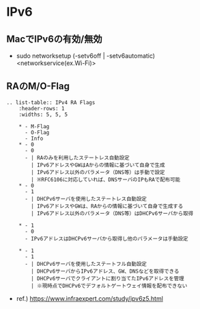 # IPv6

## MacでIPv6の有効/無効
- sudo networksetup (-setv6off | -setv6automatic) <networkservice(ex.Wi-Fi)>

## RAのM/O-Flag
```eval_rst
.. list-table:: IPv4 RA Flags
    :header-rows: 1
    :widths: 5, 5, 5

    * - M-Flag
      - O-Flag
      - Info
    * - 0
      - 0
      - | RAのみを利用したステートレス自動設定
        | IPv6アドレスやGWはAからの情報に基づいて自身で生成
        | IPv6アドレス以外のパラメータ（DNS等）は手動で設定
        | ※RFC6106に対応していれば、DNSサーバのIPもRAで配布可能
    * - 0
      - 1
      - | DHCPv6サーバを使用したステートレス自動設定
        | IPv6アドレスやGWは、RAからの情報に基づいて自身で生成する
        | IPv6アドレス以外のパラメータ（DNS等）はDHCPv6サーバから取得

    * - 1
      - 0
      - IPv6アドレスはDHCPv6サーバから取得し他のパラメータは手動設定

    * - 1
      - 1
      - | DHCPv6サーバを使用したステートフル自動設定
        | DHCPv6サーバからIPv6アドレス、GW、DNSなどを取得できる
        | DHCPv6サーバでクライアントに割り当てたIPv6アドレスを管理
        | ※現時点でDHCPv6でデフォルトゲートウェイ情報を配布できない
```
- ref.) https://www.infraexpert.com/study/ipv6z5.html